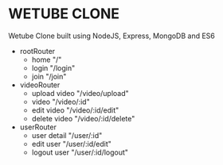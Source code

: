 # WETUBE CLONE

Wetube Clone built using NodeJS, Express, MongoDB and ES6

- rootRouter
  - home "/"
  - login "/login"
  - join "/join"
- videoRouter
  - upload video "/video/upload"
  - video "/video/:id"
  - edit video "/video/:id/edit"
  - delete video "/video/:id/delete"
- userRouter
  - user detail "/user/:id"
  - edit user "/user/:id/edit"
  - logout user "/user/:id/logout"
